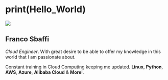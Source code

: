 # print(Hello_World) 

<img src="https://github.com/FrancoSbaffi/FrancoSbaffi/assets/99909205/56f388e1-e4cc-47e5-93b2-2823c56ae367">

## Franco Sbaffi
<i>Cloud Engineer</i>. With great desire to be able to offer my knowledge in this world that I am passionate about.

Constant training in Cloud Computing keeping me updated. <b>Linux</b>, <b>Python</b>, <b>AWS</b>, <b>Azure</b>, <b>Alibaba Cloud</b> & <b>More</b>!.

